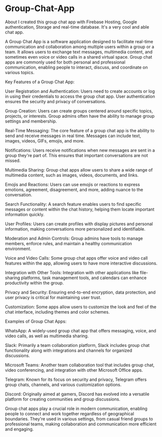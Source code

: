 # Group-Chat-App
About I created this group chat app with Firebase Hosting, Google authentication, Storage and real-time database.
It's a very cool and able chat app.


A Group Chat App is a software application designed to facilitate real-time communication and collaboration among multiple users within a group or a team. It allows users to exchange text messages, multimedia content, and sometimes even voice or video calls in a shared virtual space. Group chat apps are commonly used for both personal and professional communication, enabling people to interact, discuss, and coordinate on various topics.

Key Features of a Group Chat App:

User Registration and Authentication: Users need to create accounts or log in using their credentials to access the group chat app. User authentication ensures the security and privacy of conversations.

Group Creation: Users can create groups centered around specific topics, projects, or interests. Group admins often have the ability to manage group settings and membership.

Real-Time Messaging: The core feature of a group chat app is the ability to send and receive messages in real time. Messages can include text, images, videos, GIFs, emojis, and more.

Notifications: Users receive notifications when new messages are sent in a group they're part of. This ensures that important conversations are not missed.

Multimedia Sharing: Group chat apps allow users to share a wide range of multimedia content, such as images, videos, documents, and links.

Emojis and Reactions: Users can use emojis or reactions to express emotions, agreement, disagreement, and more, adding nuance to the conversation.

Search Functionality: A search feature enables users to find specific messages or content within the chat history, helping them locate important information quickly.

User Profiles: Users can create profiles with display pictures and personal information, making conversations more personalized and identifiable.

Moderation and Admin Controls: Group admins have tools to manage members, enforce rules, and maintain a healthy communication environment.

Voice and Video Calls: Some group chat apps offer voice and video call features within the app, allowing users to have more interactive discussions.

Integration with Other Tools: Integration with other applications like file-sharing platforms, task management tools, and calendars can enhance productivity within the group.

Privacy and Security: Ensuring end-to-end encryption, data protection, and user privacy is critical for maintaining user trust.

Customization: Some apps allow users to customize the look and feel of the chat interface, including themes and color schemes.

Examples of Group Chat Apps:

WhatsApp: A widely-used group chat app that offers messaging, voice, and video calls, as well as multimedia sharing.

Slack: Primarily a team collaboration platform, Slack includes group chat functionality along with integrations and channels for organized discussions.

Microsoft Teams: Another team collaboration tool that includes group chat, video conferencing, and integration with other Microsoft Office apps.

Telegram: Known for its focus on security and privacy, Telegram offers group chats, channels, and various customization options.

Discord: Originally aimed at gamers, Discord has evolved into a versatile platform for creating communities and group discussions.

Group chat apps play a crucial role in modern communication, enabling people to connect and work together regardless of geographical boundaries. They're used in various settings, from casual friend groups to professional teams, making collaboration and communication more efficient and engaging.
